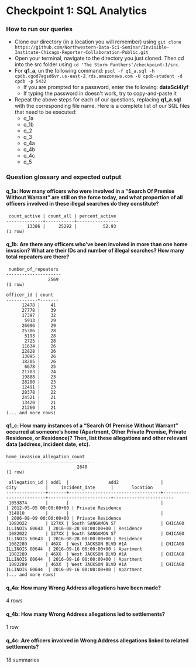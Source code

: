 # Checkpoint 1: SQL Analytics

### How to run our queries

* Clone our directory (in a location you will remember) using `git clone https://github.com/Northwestern-Data-Sci-Seminar/Invisible-Institute-Chicago-Reporter-Collaboration-Public.git`
* Open your terminal, navigate to the directory you just cloned. Then cd into the src folder using `cd 'The Storm Panthers'/checkpoint-1/src`.
* For **q1_a**, un the following command: `psql -f q1_a.sql -h cpdb.cgod7egsd6vr.us-east-2.rds.amazonaws.com -U cpdb-student -d cpdb -p 5432`
    - If you are prompted for a password, enter the following: **dataSci4lyf**
    - If typing the password in doesn't work, try to copy-and-paste it
* Repeat the above steps for each of our questions, replacing **q1_a.sql** with the corresponding file name. Here is a complete list of our SQL files that need to be executed:
    - q_1a
    - q_1b
    - q_2
    - q_3
    - q_4a
    - q_4b
    - q_4c
    - q_5

### Question glossary and expected output

#### q_1a: How many officers who were involved in a “Search Of Premise Without Warrant” are still on the force today, and what proportion of all officers involved in these illegal searches do they constitute?
```
 count_active | count_all | percent_active 
--------------+-----------+----------------
        13386 |     25292 |          52.93
(1 row)
```

#### q_1b: Are there any officers who’ve been involved in more than one home invasion? What are their IDs and number of illegal searches? How many total repeaters are there?
```
 number_of_repeaters 
---------------------
                2569
(1 row)

officer_id | count 
------------+-------
      12478 |    41
      27778 |    39
      17397 |    32
       5913 |    29
      26096 |    29
      25306 |    28
       5193 |    28
       2725 |    28
      11634 |    26
      22828 |    26
      13095 |    26
      18205 |    26
       6678 |    25
      21703 |    24
      19888 |    23
      28280 |    23
      12491 |    23
      28378 |    22
      24521 |    21
      13420 |    21
      21260 |    21
(... and more rows)
```

#### q1_c: How many instances of a “Search Of Premise Without Warrant” occurred at someone’s home (Apartment, Other Private Premise, Private Residence, or Residence)? Then, list these allegations and other relevant data (address, incident date, etc).
```
home_invasion_allegation_count 
--------------------------------
                           2840
(1 row)

 allegation_id | add1  |               add2                |          city           |     incident_date      |       location        
---------------+-------+-----------------------------------+-------------------------+------------------------+-----------------------
 1053874       |       |                                   |                         | 2012-05-05 00:00:00+00 | Private Residence
 314810        |       |                                   |                         | 2006-08-09 00:00:00+00 | Private Residence
 1082022       | 127XX | South SANGAMON ST                 | CHICAGO ILLINOIS 60643  | 2016-08-28 00:00:00+00 | Residence
 1082022       | 127XX | South SANGAMON ST                 | CHICAGO ILLINOIS 60643  | 2016-08-28 00:00:00+00 | Residence
 1082289       | 46XX  | West JACKSON BLVD #1A             | CHICAGO ILLINOIS 60644  | 2016-09-16 00:00:00+00 | Apartment
 1082289       | 46XX  | West JACKSON BLVD #1A             | CHICAGO ILLINOIS 60644  | 2016-09-16 00:00:00+00 | Apartment
 1082289       | 46XX  | West JACKSON BLVD #1A             | CHICAGO ILLINOIS 60644  | 2016-09-16 00:00:00+00 | Apartment
(... and more rows)
```

#### **q_4a**: How many Wrong Address allegations have been made?
4 rows
#### **q_4b**: How many Wrong Address allegations led to settlements?
1 row
#### **q_4c**: Are officers involved in Wrong Address allegations linked to related settlements?
18 summaries
